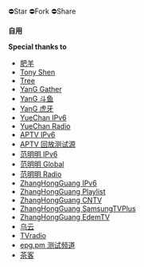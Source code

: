 ⛔️Star ⛔️Fork ⛔️Share

**自用**

**Special thanks to**

- [肥羊](https://github.com/youshandefeiyang/IPTV)
- [Tony Shen](https://ghproxy.com/https://raw.githubusercontent.com/shenhuash01/IPTV/main/IPTV.m3u)
- [Tree](https://ghproxy.com/https://raw.githubusercontent.com/TreeYI2022/IPV6/main/ipv6gj.m3u)
- [YanG Gather](https://ghproxy.com/https://raw.githubusercontent.com/YanG-1989/m3u/main/Gather.m3u)
- [YanG 斗鱼](https://ghproxy.com/https://raw.githubusercontent.com/YanG-1989/m3u/main/yu.m3u)
- [YanG 虎牙](https://ghproxy.com/https://raw.githubusercontent.com/YanG-1989/m3u/main/ya.m3u)
- [YueChan IPv6](https://ghproxy.com/https://raw.githubusercontent.com/YueChan/Live/main/IPTV.m3u)
- [YueChan Radio](https://ghproxy.com/https://raw.githubusercontent.com/YueChan/Live/main/Radio.m3u)
- [APTV IPv6](https://ghproxy.com/https://raw.githubusercontent.com/Kimentanm/aptv/master/m3u/iptv.m3u)
- [APTV 回放测试源](https://ghproxy.com/https://raw.githubusercontent.com/Kimentanm/aptv/master/m3u/aptv-playback.m3u)
- [范明明 IPv6](https://ghproxy.com/https://raw.githubusercontent.com/fanmingming/live/main/tv/m3u/ipv6.m3u)
- [范明明 Global](https://ghproxy.com/https://raw.githubusercontent.com/fanmingming/live/main/tv/m3u/global.m3u)
- [范明明 Radio](https://ghproxy.com/https://raw.githubusercontent.com/fanmingming/live/main/radio/m3u/index.m3u)
- [ZhangHongGuang IPv6](https://ghproxy.com/https://raw.githubusercontent.com/zhanghongguang/zhanghongguang.github.io/main/IPV6_IPTV.m3u)
- [ZhangHongGuang Playlist](https://ghproxy.com/https://raw.githubusercontent.com/zhanghongguang/zhanghongguang.github.io/main/playlist.m3u)
- [ZhangHongGuang CNTV](https://ghproxy.com/https://raw.githubusercontent.com/zhanghongguang/zhanghongguang.github.io/main/CNTV.m3u)
- [ZhangHongGuang SamsungTVPlus](https://ghproxy.com/https://raw.githubusercontent.com/zhanghongguang/zhanghongguang.github.io/main/SamsungTVPlus.m3u)
- [ZhangHongGuang EdemTV](https://ghproxy.com/https://raw.githubusercontent.com/zhanghongguang/zhanghongguang.github.io/main/EdemTV.m3u)
- [乌云](https://ghproxy.com/https://raw.githubusercontent.com/wuyun999/wuyun/main/zb/aptv.txt)
- [TVradio](https://ghproxy.com/https://raw.githubusercontent.com/goolguy007/radioer/main/TVradio)
- [epg.pm 测试频道](https://epg.pm/static/sitemap/test_channels_all.m3u)
- [茶客](https://ghproxy.com/https://raw.githubusercontent.com/vamoschuck/TV/main/M3U)

